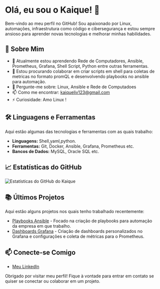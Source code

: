 # Olá, eu sou o Kaique! 👋

Bem-vindo ao meu perfil no GitHub! Sou apaixonado por Linux, automações, infraestrutura como código e cibersegurança e estou sempre ansioso para aprender novas tecnologias e melhorar minhas habilidades.

## 🚀 Sobre Mim

- 🌱 Atualmente estou aprendendo Rede de Computadores, Ansible, Prometheus, Grafana, Shell Script, Python entre outras ferramentas.
- 👯 Estou procurando colaborar em criar scripts em shell para coletas de metricas no formato promQL e desenvolvendo playbooks no ansible para automação.
- 💬 Pergunte-me sobre: Linux, Ansible e Rede de Computadoes
- 📫 Como me encontrar: kaiqueliv123@gmail.com
- ⚡ Curiosidade: Amo Linux !

## 🛠️ Linguagens e Ferramentas

Aqui estão algumas das tecnologias e ferramentas com as quais trabalho:

- **Linguagens:** Shell,yaml,python.
- **Ferramentas:** Git, Docker, Ansible, Grafana, Prometheus etc.
- **Bancos de Dados:** MySQL, Oracle SQL etc.

## 📈 Estatísticas do GitHub

![Estatísticas do GitHub do Kaique](https://github-readme-stats.vercel.app/api?username=Kaiquejscosta&show_icons=true&theme=radical)

## 📚 Últimos Projetos

Aqui estão alguns projetos nos quais tenho trabalhado recentemente:

- [Playbooks Ansible](https://github.com/Kaiquejscosta/ansible/tree/main/playbooks) - Focado na criação de playbooks para automação da empresa em que trabalho.
- [Dashboards Grafana](https://github.com/Kaiquejscosta/monitoramento) - Criação de dashboards personalizados no Grafana e configurações e coleta de métricas para o Prometheus.


## 📫 Conecte-se Comigo

- [Meu LinkedIn](www.linkedin.com/in/kaique-costa-0b25ba1b7)
 
Obrigado por visitar meu perfil! Fique à vontade para entrar em contato se quiser se conectar ou colaborar em um projeto.
